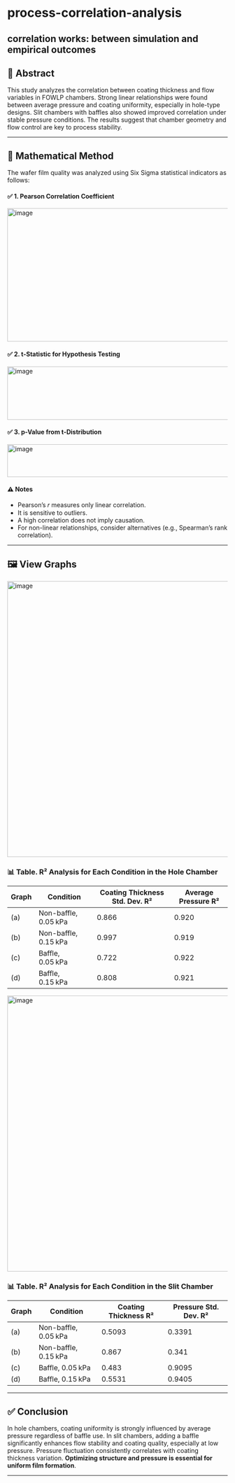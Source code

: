 # process-correlation-analysis
correlation works: between simulation and empirical outcomes
---

## 📄 Abstract

This study analyzes the correlation between coating thickness and flow variables in FOWLP chambers. Strong linear relationships were found between average pressure and coating uniformity, especially in hole-type designs. Slit chambers with baffles also showed improved correlation under stable pressure conditions. The results suggest that chamber geometry and flow control are key to process stability.

---

## 📐 Mathematical Method
The wafer film quality was analyzed using Six Sigma statistical indicators as follows:

#### ✅ 1. Pearson Correlation Coefficient
<p align="left"><img width="658" height="305" alt="image" src="https://github.com/user-attachments/assets/11c5a057-121e-4843-9088-d70210a99a70" />
  
#### ✅ 2. t-Statistic for Hypothesis Testing
<p align="left"><img width="658" height="122" alt="image" src="https://github.com/user-attachments/assets/212a9577-b6d9-43fa-96df-10b88fdecab2" />
  
#### ✅ 3. p-Value from t-Distribution
<p align="left"><img width="658" height="75" alt="image" src="https://github.com/user-attachments/assets/dcab7ac3-1ae4-462e-ad8a-057b32b1d776" />
  
#### ⚠️ Notes
- Pearson’s 𝑟 measures only linear correlation.
- It is sensitive to outliers.
- A high correlation does not imply causation.
- For non-linear relationships, consider alternatives (e.g., Spearman’s rank correlation).

---
## 🖼 View Graphs

<p align="left"><img width="712" height="631" alt="image" src="https://github.com/user-attachments/assets/ee8a1da7-1945-4833-9d25-36490f4e3614" />
 
  ### 📊 Table. R² Analysis for Each Condition in the Hole Chamber

| Graph | Condition             | Coating Thickness Std. Dev. R² | Average Pressure R² |
|-------|------------------------|-------------------------------|---------------------|
| (a)   | Non-baffle, 0.05 kPa   | 0.866                         | 0.920               |
| (b)   | Non-baffle, 0.15 kPa   | 0.997                         | 0.919               |
| (c)   | Baffle, 0.05 kPa       | 0.722                         | 0.922               |
| (d)   | Baffle, 0.15 kPa       | 0.808                         | 0.921               |

<p align="left"><img width="712" height="631" alt="image" src="https://github.com/user-attachments/assets/04fbf55f-8dd4-4214-aa26-53038d1c5541" />

  ### 📊 Table. R² Analysis for Each Condition in the Slit Chamber

| Graph | Condition             | Coating Thickness R² | Pressure Std. Dev. R² |
|-------|------------------------|-----------------------|------------------------|
| (a)   | Non-baffle, 0.05 kPa   | 0.5093                | 0.3391                 |
| (b)   | Non-baffle, 0.15 kPa   | 0.867                 | 0.341                  |
| (c)   | Baffle, 0.05 kPa       | 0.483                 | 0.9095                 |
| (d)   | Baffle, 0.15 kPa       | 0.5531                | 0.9405                 |
  
---
  
## ✅ Conclusion

In hole chambers, coating uniformity is strongly influenced by average pressure regardless of baffle use. In slit chambers, adding a baffle significantly enhances flow stability and coating quality, especially at low pressure. Pressure fluctuation consistently correlates with coating thickness variation. **Optimizing structure and pressure is essential for uniform film formation**.

---

